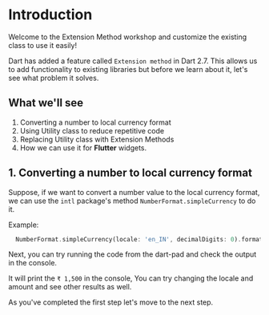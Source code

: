 # Introduction

Welcome to the Extension Method workshop and customize the existing class to use it easily!

Dart has added a feature called `Extension method` in Dart 2.7.  This allows us to add functionality to existing libraries but before we learn about it, let's see what problem it solves.

## What we'll see

1. Converting a number to local currency format
2. Using Utility class to reduce repetitive code
3. Replacing Utility class with Extension Methods
4. How we can use it for **Flutter** widgets.

## 1. Converting a number to local currency format

Suppose, if we want to convert a number value to the local currency format, we can use the `intl` package's method `NumberFormat.simpleCurrency` to do it.

Example:

```dart
  NumberFormat.simpleCurrency(locale: 'en_IN', decimalDigits: 0).format(number);
```

Next, you can try running the code from the dart-pad and check the output in the console.

It will print the `₹ 1,500` in the console, You can try changing the locale and amount and see other results as well.

As you've completed the first step let's move to the next step.
